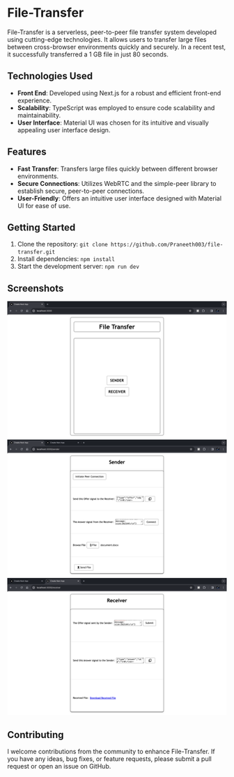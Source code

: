 # File-Transfer

File-Transfer is a serverless, peer-to-peer file transfer system developed using cutting-edge technologies. It allows users to transfer large files between cross-browser environments quickly and securely. In a recent test, it successfully transferred a 1 GB file in just 80 seconds.

## Technologies Used

- **Front End**: Developed using Next.js for a robust and efficient front-end experience.
- **Scalability**: TypeScript was employed to ensure code scalability and maintainability.
- **User Interface**: Material UI was chosen for its intuitive and visually appealing user interface design.

## Features

- **Fast Transfer**: Transfers large files quickly between different browser environments.
- **Secure Connections**: Utilizes WebRTC and the simple-peer library to establish secure, peer-to-peer connections.
- **User-Friendly**: Offers an intuitive user interface designed with Material UI for ease of use.

## Getting Started

1. Clone the repository: `git clone https://github.com/Praneeth003/file-transfer.git`
2. Install dependencies: `npm install`
3. Start the development server: `npm run dev`


## Screenshots

![Screenshot 1](public/SS1.png)
![Screenshot 2](public/SS2.png)
![Screenshot 3](public/SS3.png)

## Contributing

I welcome contributions from the community to enhance File-Transfer. If you have any ideas, bug fixes, or feature requests, please submit a pull request or open an issue on GitHub.
